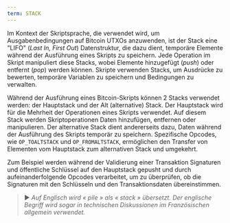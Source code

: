 ```yaml
---
term: STACK
---
```


Im Kontext der Skriptsprache, die verwendet wird, um Ausgabenbedingungen auf Bitcoin UTXOs anzuwenden, ist der Stack eine "LIFO" (*Last In, First Out*) Datenstruktur, die dazu dient, temporäre Elemente während der Ausführung eines Skripts zu speichern. Jede Operation im Skript manipuliert diese Stacks, wobei Elemente hinzugefügt (*push*) oder entfernt (*pop*) werden können. Skripte verwenden Stacks, um Ausdrücke zu bewerten, temporäre Variablen zu speichern und Bedingungen zu verwalten.

Während der Ausführung eines Bitcoin-Skripts können 2 Stacks verwendet werden: der Hauptstack und der Alt (alternative) Stack. Der Hauptstack wird für die Mehrheit der Operationen eines Skripts verwendet. Auf diesem Stack werden Skriptoperationen Daten hinzufügen, entfernen oder manipulieren. Der alternative Stack dient andererseits dazu, Daten während der Ausführung des Skripts temporär zu speichern. Spezifische Opcodes, wie `OP_TOALTSTACK` und `OP_FROMALTSTACK`, ermöglichen den Transfer von Elementen vom Hauptstack zum alternativen Stack und umgekehrt.

Zum Beispiel werden während der Validierung einer Transaktion Signaturen und öffentliche Schlüssel auf den Hauptstack gepusht und durch aufeinanderfolgende Opcodes verarbeitet, um zu überprüfen, ob die Signaturen mit den Schlüsseln und den Transaktionsdaten übereinstimmen.

> ► *Auf Englisch wird « pile » als « stack » übersetzt. Der englische Begriff wird sogar in technischen Diskussionen im Französischen allgemein verwendet.*